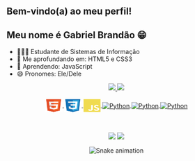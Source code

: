 


## Bem-vindo(a) ao meu perfil! 
## Meu nome é Gabriel Brandão 😁

- 🧑🏻‍💻 Estudante de Sistemas de Informação
- 🚀 Me aprofundando em: HTML5 e CSS3
- 🌱 Aprendendo: JavaScript
- 😄 Pronomes: Ele/Dele

 <div align="center">
   <a href="https://github.com/gabrielbranda0">
    <img height="140em" display="inline-block" src="https://github-readme-stats.vercel.app/api/top-langs/?username=gabrielbranda0&layout=compact&langs_count=6&theme=onedark"/>
   <img height="140em" display="inline-block" src="https://github-readme-stats.vercel.app/api?username=gabrielbranda0&show_icons=true&theme=onedark&include_all_commits=true&count_private=true"/>
  

</div>
<div style="display: inline_block" align="center"><br>
  <img align="center" alt="HTML" height="30" width="40" src="https://raw.githubusercontent.com/devicons/devicon/master/icons/html5/html5-original.svg">
  <img align="center" alt="CSS" height="30" width="40" src="https://raw.githubusercontent.com/devicons/devicon/master/icons/css3/css3-original.svg">
  <img align="center" alt="Js" height="30" width="40" src="https://raw.githubusercontent.com/devicons/devicon/master/icons/javascript/javascript-plain.svg">
  <img align="center" alt="Python" height="30" width="40" src="https://cdn.jsdelivr.net/gh/devicons/devicon/icons/python/python-original.svg">
  <img align="center" alt="Python" height="30" width="40"  src="https://cdn.jsdelivr.net/gh/devicons/devicon/icons/java/java-original-wordmark.svg"/>
  <img align="center" alt="Python" height="30" width="40" src="https://cdn.jsdelivr.net/gh/devicons/devicon/icons/mysql/mysql-original-wordmark.svg"/> 
  </div>
 
 <br>
 
  ##
 
<div align="center"> 
  <a href = "mailto:bielbrandao07@gmail.com"><img src="https://img.shields.io/badge/-Gmail-%23333?style=for-the-badge&logo=gmail&logoColor=white" target="_blank"></a>
  <a href="https://www.linkedin.com/in/gabrielgsbn99" target="_blank"><img src="https://img.shields.io/badge/-LinkedIn-%230077B5?style=for-the-badge&logo=linkedin&logoColor=white" target="_blank"></a> 
 
  ![Snake animation](https://github.com/gabrielbranda0/gabrielbranda0/blob/output/github-contribution-grid-snake.svg)

</div>
